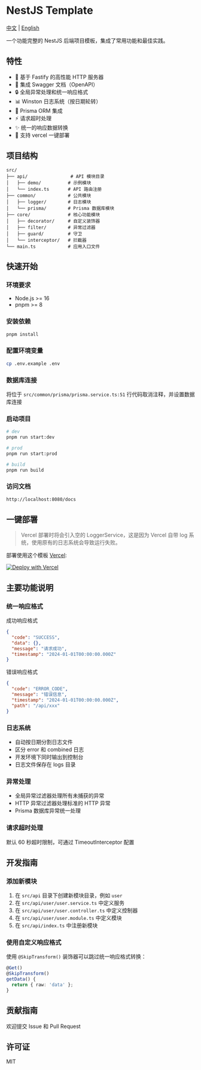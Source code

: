 # NestJS Template

[中文](README.md) | [English](README-EN.md)

一个功能完整的 NestJS 后端项目模板，集成了常用功能和最佳实践。

## 特性

- 🚀 基于 Fastify 的高性能 HTTP 服务器
- 📝 集成 Swagger 文档（OpenAPI）
- 🔒 全局异常处理和统一响应格式
- 📊 Winston 日志系统（按日期轮转）
- 💾 Prisma ORM 集成
- ⚡️ 请求超时处理
- ✨ 统一的响应数据转换
- 🦢 支持 vercel 一键部署

## 项目结构

```
src/
├── api/                # API 模块目录
│   ├── demo/          # 示例模块
│   └── index.ts       # API 路由注册
├── common/            # 公共模块
│   ├── logger/        # 日志模块
│   └── prisma/        # Prisma 数据库模块
├── core/              # 核心功能模块
│   ├── decorator/     # 自定义装饰器
│   ├── filter/        # 异常过滤器
│   ├── guard/         # 守卫
│   └── interceptor/   # 拦截器
└── main.ts            # 应用入口文件
```

## 快速开始

### 环境要求

- Node.js >= 16
- pnpm >= 8

### 安装依赖

```bash
pnpm install
```

### 配置环境变量

```bash
cp .env.example .env
```

### 数据库连接

将位于 `src/common/prisma/prisma.service.ts:51` 行代码取消注释，并设置数据库连接

### 启动项目

```bash
# dev
pnpm run start:dev

# prod
pnpm run start:prod

# build
pnpm run build
```

### 访问文档

```bash
http://localhost:8080/docs
```

## 一键部署

> Vercel 部署时将会引入空的 LoggerService，这是因为 Vercel 自带 log 系统，使用原有的日志系统会导致运行失败。

部署使用这个模板 [Vercel](https://vercel.com?utm_source=github&utm_medium=readme&utm_campaign=vercel-examples):

[![Deploy with Vercel](https://vercel.com/button)](https://vercel.com/new/clone?repository-url=https://github.com/CodeGetters/nestjs-template)

## 主要功能说明

### 统一响应格式

成功响应格式

```json
{
  "code": "SUCCESS",
  "data": {},
  "message": "请求成功",
  "timestamp": "2024-01-01T00:00:00.000Z"
}
```

错误响应格式

```json
{
  "code": "ERROR_CODE",
  "message": "错误信息",
  "timestamp": "2024-01-01T00:00:00.000Z",
  "path": "/api/xxx"
}
```

### 日志系统

- 自动按日期分割日志文件
- 区分 error 和 combined 日志
- 开发环境下同时输出到控制台
- 日志文件保存在 logs 目录

### 异常处理

- 全局异常过滤器处理所有未捕获的异常
- HTTP 异常过滤器处理标准的 HTTP 异常
- Prisma 数据库异常统一处理

### 请求超时处理

默认 60 秒超时限制，可通过 TimeoutInterceptor 配置

## 开发指南

### 添加新模块

1. 在 `src/api` 目录下创建新模块目录，例如 `user`
2. 在 `src/api/user/user.service.ts` 中定义服务
3. 在 `src/api/user/user.controller.ts` 中定义控制器
4. 在 `src/api/user/user.module.ts` 中定义模块
5. 在 `src/api/index.ts` 中注册新模块

### 使用自定义响应格式

使用 `@SkipTransform()` 装饰器可以跳过统一响应格式转换：

```typescript
@Get()
@SkipTransform()
getData() {
  return { raw: 'data' };
}
```

## 贡献指南

欢迎提交 Issue 和 Pull Request

## 许可证

MIT
